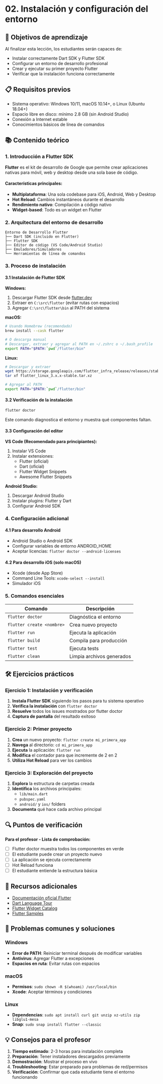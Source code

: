 # 02. Instalación y configuración del entorno

## 🎯 Objetivos de aprendizaje
Al finalizar esta lección, los estudiantes serán capaces de:
- Instalar correctamente Dart SDK y Flutter SDK
- Configurar un entorno de desarrollo profesional
- Crear y ejecutar su primer proyecto Flutter
- Verificar que la instalación funciona correctamente

## 📋 Requisitos previos
- Sistema operativo: Windows 10/11, macOS 10.14+, o Linux (Ubuntu 18.04+)
- Espacio libre en disco: mínimo 2.8 GB (sin Android Studio)
- Conexión a Internet estable
- Conocimientos básicos de línea de comandos

## 📚 Contenido teórico

### 1. Introducción a Flutter SDK
**Flutter** es el kit de desarrollo de Google que permite crear aplicaciones nativas para móvil, web y desktop desde una sola base de código.

#### Características principales:
- **Multiplataforma**: Una sola codebase para iOS, Android, Web y Desktop
- **Hot Reload**: Cambios instantáneos durante el desarrollo
- **Rendimiento nativo**: Compilación a código nativo
- **Widget-based**: Todo es un widget en Flutter

### 2. Arquitectura del entorno de desarrollo

```
Entorno de Desarrollo Flutter
├── Dart SDK (incluido en Flutter)
├── Flutter SDK
├── Editor de código (VS Code/Android Studio)
├── Emuladores/Simuladores
└── Herramientas de línea de comandos
```

### 3. Proceso de instalación

#### 3.1 Instalación de Flutter SDK

**Windows:**
1. Descargar Flutter SDK desde [flutter.dev](https://docs.flutter.dev/get-started/install)
2. Extraer en `C:\src\flutter` (evitar rutas con espacios)
3. Agregar `C:\src\flutter\bin` al PATH del sistema

**macOS:**
```bash
# Usando Homebrew (recomendado)
brew install --cask flutter

# O descarga manual
# Descargar, extraer y agregar al PATH en ~/.zshrc o ~/.bash_profile
export PATH="$PATH:`pwd`/flutter/bin"
```

**Linux:**
```bash
# Descargar y extraer
wget https://storage.googleapis.com/flutter_infra_release/releases/stable/linux/flutter_linux_3.x.x-stable.tar.xz
tar xf flutter_linux_3.x.x-stable.tar.xz

# Agregar al PATH
export PATH="$PATH:`pwd`/flutter/bin"
```

#### 3.2 Verificación de la instalación
```bash
flutter doctor
```
Este comando diagnostica el entorno y muestra qué componentes faltan.

#### 3.3 Configuración del editor

**VS Code (Recomendado para principiantes):**
1. Instalar VS Code
2. Instalar extensiones:
   - Flutter (oficial)
   - Dart (oficial)
   - Flutter Widget Snippets
   - Awesome Flutter Snippets

**Android Studio:**
1. Descargar Android Studio
2. Instalar plugins: Flutter y Dart
3. Configurar Android SDK

### 4. Configuración adicional

#### 4.1 Para desarrollo Android
- Android Studio o Android SDK
- Configurar variables de entorno ANDROID_HOME
- Aceptar licencias: `flutter doctor --android-licenses`

#### 4.2 Para desarrollo iOS (solo macOS)
- Xcode (desde App Store)
- Command Line Tools: `xcode-select --install`
- Simulador iOS

### 5. Comandos esenciales

| Comando | Descripción |
|---------|-------------|
| `flutter doctor` | Diagnóstica el entorno |
| `flutter create <nombre>` | Crea nuevo proyecto |
| `flutter run` | Ejecuta la aplicación |
| `flutter build` | Compila para producción |
| `flutter test` | Ejecuta tests |
| `flutter clean` | Limpia archivos generados |

## 🛠️ Ejercicios prácticos

### Ejercicio 1: Instalación y verificación
1. **Instala Flutter SDK** siguiendo los pasos para tu sistema operativo
2. **Verifica la instalación** con `flutter doctor`
3. **Resuelve** todos los issues mostrados por flutter doctor
4. **Captura de pantalla** del resultado exitoso

### Ejercicio 2: Primer proyecto
1. **Crea** un nuevo proyecto: `flutter create mi_primera_app`
2. **Navega** al directorio: `cd mi_primera_app`
3. **Ejecuta** la aplicación: `flutter run`
4. **Modifica** el contador para que incremente de 2 en 2
5. **Utiliza Hot Reload** para ver los cambios

### Ejercicio 3: Exploración del proyecto
1. **Explora** la estructura de carpetas creada
2. **Identifica** los archivos principales:
   - `lib/main.dart`
   - `pubspec.yaml`
   - `android/` y `ios/` folders
3. **Documenta** qué hace cada archivo principal

## 🔍 Puntos de verificación

**Para el profesor - Lista de comprobación:**
- [ ] Flutter doctor muestra todos los componentes en verde
- [ ] El estudiante puede crear un proyecto nuevo
- [ ] La aplicación se ejecuta correctamente
- [ ] Hot Reload funciona
- [ ] El estudiante entiende la estructura básica

## 📖 Recursos adicionales
- [Documentación oficial Flutter](https://docs.flutter.dev/)
- [Dart Language Tour](https://dart.dev/guides/language/language-tour)
- [Flutter Widget Catalog](https://docs.flutter.dev/development/ui/widgets)
- [Flutter Samples](https://github.com/flutter/samples)

## 🚨 Problemas comunes y soluciones

### Windows
- **Error de PATH**: Reiniciar terminal después de modificar variables
- **Antivirus**: Agregar Flutter a excepciones
- **Espacios en ruta**: Evitar rutas con espacios

### macOS
- **Permisos**: `sudo chown -R $(whoami) /usr/local/bin`
- **Xcode**: Aceptar términos y condiciones

### Linux
- **Dependencias**: `sudo apt install curl git unzip xz-utils zip libglu1-mesa`
- **Snap**: `sudo snap install flutter --classic`

## 💡 Consejos para el profesor

1. **Tiempo estimado**: 2-3 horas para instalación completa
2. **Preparación**: Tener instaladores descargados previamente
3. **Demostración**: Mostrar el proceso en vivo
4. **Troubleshooting**: Estar preparado para problemas de red/permisos
5. **Verificación**: Confirmar que cada estudiante tiene el entorno funcionando
